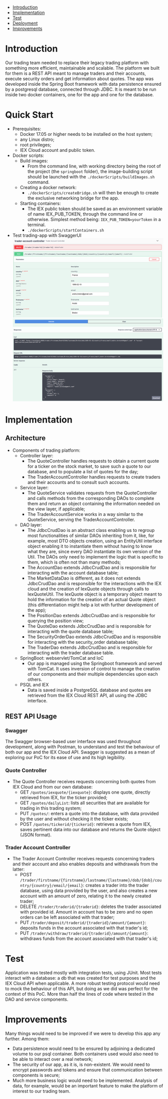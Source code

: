 * [Introduction](#Introduction)
* [Implementation](#Implementation)
* [Test](#Test)
* [Deployment](#Deployment)
* [Improvements](#Improvements)

# Introduction
Our trading team needed to replace their legacy trading platform with something more efficient, maintainable and 
scalable. The platform we built for them is a REST API meant to manage traders and their accounts, execute security
orders and get information about quotes. The app was developed inside the Spring Boot framework with data persistence
ensured by a postgresql database, connected through JDBC. It is meant to be run inside two docker containers, one for 
the app and one for the database.

# Quick Start
- Prerequisites: 
    - Docker 17.05 or higher needs to be installed on the host system;
    - any Linux distro;
    - root privileges;
    - IEX Cloud account and public token.
- Docker scripts:
    - Build images:
      - From the command line, with working directory being the root of the project (the `springboot` folder), the 
      image-building script should be launched with the `./dockerScripts/buildImages.sh` command.
    - Creating a docker network:
      - `./dockerScripts/createBridge.sh` will then be enough to create the exclusive networking bridge for the app.
    - Starting containers:
      - The IEX public token should be saved as an environment variable of name IEX_PUB_TOKEN, through the command 
        line or otherwise. Simplest method being: `IEX_PUB_TOKEN=yourToken` in a terminal.
      - `./dockerScripts/startContainers.sh`
- Test trading-app with SwaggerUI
![Swagger test 1](assets/swaggerTest1.png)
![Swagger test 2](assets/swaggetTest2.png)

# Implementation
## Architecture
- Components of trading platform:
    - Controller layer:
      - The QuoteController handles requests to obtain a current quote for a ticker on the stock market, to save
      such a quote to our database, and to populate a list of quotes for the day;
      - The TraderAccountController handles requests to create traders and their accounts and to consult such
      accounts.
    - Service layer:
      - The QuoteService validates requests from the QuoteController and calls methods from the corresponding 
      DAOs to complete them and return an object containing the information needed on the view layer, if 
      applicable;
      - The TraderAccountService works in a way similar to the QuoteService, serving the TraderAccountController. 
    - DAO layer:
      - The JdbcCrudDao is an abstract class enabling us to regroup most functionalities of similar DAOs inheriting from 
      it, like, for example, most DTO objects creation, using an EntityUtil interface object enabling it to instantiate 
      them without having to know what they are, since every DAO instantiate its own version of the Util. The DAOs only 
      need to implement the logic that is specific to them, which is often not than many methods;
      - The AccountDao extends JdbcCrudDao and is responsible for interacting with the account database table;
      - The MarketDataDao is different, as it does not extends JdbcCrudDao and is responsible for the interactions 
      with the IEX cloud and the creation of IexQuote objects through calls to IexQuoteUtil. The IexQuote object is a
      temporary object meant to hold the information for the creation of an actual Quote object (this differentiation
      might help a lot with further development of the app);
      - The PositionDao extends JdbcCrudDao and is responsible for querying the position view;
      - The QuoteDao extends JdbcCrudDao and is responsible for interacting with the quote database table;
      - The SecurityOrderDao extends JdbcCrudDao and is responsible for interacting with the security_order database
      table;
      - The TraderDao extends JdbcCrudDao and is responsible for interacting with the trader database table.
    - SpringBoot: webservlet/TomCat and IoC
      - Our app is managed using the Springboot framework and served with TomCat. It uses inversion of control to 
      manage the creation of our components and their multiple dependencies upon each others.
    - PSQL and IEX
      - Data is saved inside a PostgreSQL database and quotes are retrieved from the IEX Cloud REST API, all using the
      JDBC interface.

## REST API Usage
### Swagger
The Swagger browser-based user interface was used throughout development, along with Postman, to understand and test the 
behaviour of both our app and the IEX Cloud API. Swagger is suggested as a mean of exploring our PoC for its ease of use 
and its high legibility.
### Quote Controller
- The Quote Controller receives requests concerning both quotes from IEX Cloud and from our own database:
  - GET `/quotes/iexquote/{iexquote}`: displays one quote, directly retrieved from IEX, for the ticker provided;
  - GET `/quotes/dailyList`: lists all securities that are available for trading in this trading system;
  - PUT `/quotes/`: enters a quote into the database, with data provided by the user and without checking it the ticker exists;
  - POST `/quotes/tickerid/{tickerid}`: retrieves a quote from IEX, saves pertinent data into our database and returns the 
  Quote object (JSON format).
### Trader Account Controller
- The Trader Account Controller receives requests concerning traders and their account and also enables deposits and 
withdrawals from the latter:
  - POST `/trader/firstname/{firstname}/lastname/{lastname}/dob/{dob}/country/{country}/email/{email}`: creates a trader
  into the trader database, using data provided by the user, and also creates a new account with an amount of zero,
  relating it to the newly created trader;
  - DELETE `/trader/traderid/{traderid}`: deletes the trader associated with provided id. Amount in account has to be
  zero and no open orders can be left associated with that trader;
  - PUT `/trader/deposit/traderid/{traderid}/amount/{amount}`: deposits funds in the account associated with that
  trader's id;
  - PUT `/trader/withdraw/traderid/{traderid}/amount/{amount}`: withdraws funds from the account associated with that
    trader's id;

# Test
Application was tested mostly with integration tests, using JUnit. Most tests interact with a database: a db that was
created for test purposes and the IEX Cloud API when applicable. A more robust testing protocol would need to mock the 
behaviour of this API, but doing as we did was perfect for the context of this PoC. More than half the lines of code 
where tested in the DAO and service components.

# Improvements
Many things would need to be improved if we were to develop this app any further. Among them:
- Data persistence would need to be ensured by adjoining a dedicated volume to our psql container. Both containers used
would also need to be able to interact over a real network;
- The security of our app, as it is, is non-existent. We would need to encrypt passwords and tokens and ensure that 
communication between components is secure;
- Much more business logic would need to be implemented. Analysis of data, for example, would be an important feature
to make the platform of interest to our trading team.
